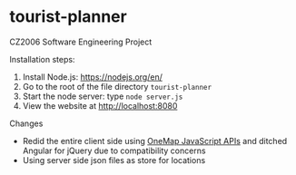 # tourist-planner
CZ2006 Software Engineering Project

Installation steps:

1. Install Node.js: https://nodejs.org/en/
2. Go to the root of the file directory `tourist-planner`
3. Start the node server: type `node server.js`
4. View the website at [http://localhost:8080](http://localhost:8080)

Changes
- Redid the entire client side using [OneMap JavaScript APIs](http://www.onemap.sg/API/Help/) and ditched Angular for jQuery due to compatibility concerns
- Using server side json files as store for locations
